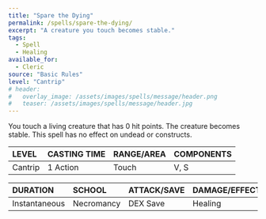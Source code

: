 ```yaml
---
title: "Spare the Dying"
permalink: /spells/spare-the-dying/
excerpt: "A creature you touch becomes stable."
tags:
  - Spell
  - Healing
available_for:
  - Cleric
source: "Basic Rules"
level: "Cantrip"
# header:
#   overlay_image: /assets/images/spells/message/header.png
#   teaser: /assets/images/spells/message/header.jpg
---
```


You touch a living creature that has 0 hit points. The creature becomes stable. This spell has no effect on undead or constructs.

| LEVEL          | CASTING TIME   | RANGE/AREA     | COMPONENTS     |
| :------------- | :------------- | :------------- | :------------- |
| Cantrip        | 1 Action       | Touch          | V, S           |

| DURATION       | SCHOOL         | ATTACK/SAVE    | DAMAGE/EFFECT  |
| :------------- | :------------- | :------------- | :------------- |
| Instantaneous  | Necromancy     | DEX Save       | Healing        |
